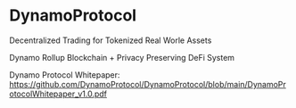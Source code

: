# DynamoProtocol

Decentralized Trading for Tokenized Real Worle Assets

Dynamo Rollup Blockchain + Privacy Preserving DeFi System

Dynamo Protocol Whitepaper: https://github.com/DynamoProtocol/DynamoProtocol/blob/main/DynamoProtocolWhitepaper_v1.0.pdf
